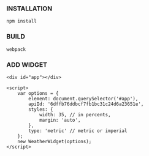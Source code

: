 ### INSTALLATION

    npm install

### BUILD

    webpack

### ADD WIDGET

    <div id="app"></div>

    <script>
        var options = {
            element: document.querySelector('#app'),
            apiId: '6dffb76ddbcf7fb1bc31c24d6a23651e',
            styles: {
                width: 35, // in percents,
                margin: 'auto',
            },
            type: 'metric' // metric or imperial
        };
        new WeatherWidget(options);
    </script>